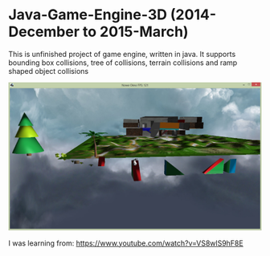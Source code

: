 # Java-Game-Engine-3D (2014-December to 2015-March)
This is unfinished project of game engine, written in java. It supports bounding box collisions, tree of collisions, terrain collisions and ramp shaped object collisions

![alt test](https://github.com/DehydratedWater/Java-Game-Engine-3D/blob/master/GameEngine3D.png)

I was learning from:
https://www.youtube.com/watch?v=VS8wlS9hF8E

